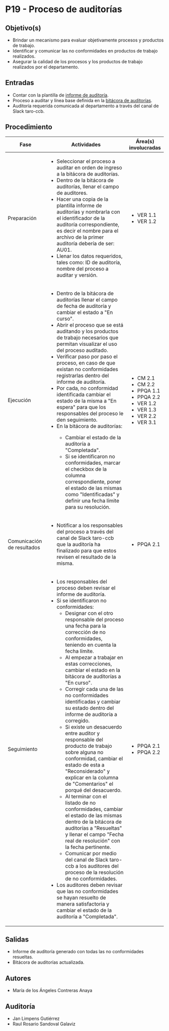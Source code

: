 # P19 - Proceso de auditorías

## Objetivo(s)

- Brindar un mecanismo para evaluar objetivamente procesos y productos de trabajo.
- Identificar y comunicar las no conformidades en productos de trabajo realizados.
- Asegurar la calidad de los procesos y los productos de trabajo realizados por el departamento.

## Entradas

- Contar con la plantilla de [informe de auditoría](https://docs.google.com/spreadsheets/d/10fpQ2uBc86t82SmW0gbTYlMPVWJhpLYFydRohknl13g/edit#gid=2040736568).
- Proceso a auditar y línea base definida en la [bitácora de auditorías](https://docs.google.com/spreadsheets/d/10fpQ2uBc86t82SmW0gbTYlMPVWJhpLYFydRohknl13g/edit#gid=0).
- Auditoría requerida comunicada al departamento a través del canal de Slack taro-ccb.

## Procedimiento

<table>
  <thead>
    <th>Fase</th>
    <th>Actividades</th>
    <th>Área(s) involucradas</th>
  </thead>
    <tbody>
    <tr>
      <td>Preparación</td>
      <td>
        <ul align="left">
          <li>Seleccionar el proceso a auditar en orden de ingreso a la bitácora de auditorías.</li>
          <li>Dentro de la bitácora de auditorías, llenar el campo de auditores.</li>
          <li>Hacer una copia de la plantilla informe de auditorías y nombrarla con el identificador de la auditoría correspondiente, es decir el nombre para el archivo de la primer auditoría debería de ser: AU01.</li>
          <li>Llenar los datos requeridos, tales como: ID de auditoría, nombre del proceso a auditar y versión.</li>
        </ul>
      </td>
      <td>
        <ul>
          <li>VER 1.1</li>
          <li>VER 1.2</li>
        </ul>
      </td>
    </tr>
    <tr>
      <td>Ejecución</td>
      <td>
        <ul align="left">
          <li>Dentro de la bitácora de auditorías llenar el campo de fecha de auditoría y cambiar el estado a "En curso".</li>
          <li>Abrir el proceso que se está auditando y los productos de trabajo necesarios que permitan visualizar el uso del proceso auditado.</li>
          <li>Verificar paso por paso el proceso, en caso de que existan no conformidades registrarlas dentro del informe de auditoría.</li>
          <li>Por cada, no conformidad identificada cambiar el estado de la misma a "En espera" para que los responsables del proceso le den seguimiento.</li>
          <li>En la bitácora de auditorías:</li>
          	<ul>
              <li>Cambiar el estado de la auditoría a "Completada".</li>
              <li>Si se identificaron no conformidades, marcar el checkbox de la columna correspondiente, poner el estado de las mismas como "Identificadas" y definir una fecha límite para su resolución.</li>
          </ul>
        </ul>
      </td>
      <td>
        <ul>
          <li>CM 2.1</li>
          <li>CM 2.2</li>
          <li>PPQA 1.1</li>
          <li>PPQA 2.2</li>
          <li>VER 1.2</li>
          <li>VER 1.3</li>
          <li>VER 2.2</li>
          <li>VER 3.1</li>
        </ul>
      </td>
    </tr>
    <tr>
      <td>Comunicación de resultados</td>
      <td>
        <ul align="left">
          <li>Notificar a los responsables del proceso a través del canal de Slack taro-ccb que la auditoría ha finalizado para que estos revisen el resultado de la misma.</li>
        </ul>
      </td>
      <td>
        <ul>
          <li>PPQA 2.1</li>
        </ul>
      </td>
    </tr>
      <tr>
      <td>Seguimiento</td>
      <td>
        <ul align="left">
          <li>Los responsables del proceso deben revisar el informe de auditoría.</li>
          <li>Si se identificaron no conformidades:
            <ul>
              <li>Designar con el otro responsable del proceso una fecha para la corrección de no conformidades, teniendo en cuenta la fecha límite.</li>
              <li>Al empezar a trabajar en estas correcciones, cambiar el estado en la bitácora de auditorías a "En curso".</li>
              <li>Corregir cada una de las no conformidades identificadas y cambiar su estado dentro del informe de auditoría a corregido.</li>
              <li>Si existe un desacuerdo entre auditor y responsable del producto de trabajo sobre alguna no conformidad, cambiar el estado de esta a "Reconsiderado" y explicar en la columna de "Comentarios" el porqué del desacuerdo.</li>
              <li>Al terminar con el listado de no conformidades, cambiar el estado de las mismas dentro de la bitácora de auditorías a "Resueltas" y llenar el campo "Fecha real de resolución" con la fecha pertinente.</li>
              <li>Comunicar por medio del canal de Slack taro-ccb a los auditores del proceso de la resolución de no conformidades.</li>
            </ul>
          </li>
          <li>Los auditores deben revisar que las no conformidades se hayan resuelto de manera satisfactoria y cambiar el estado de la auditoría a "Completada".</li>
        </ul>
      </td>
      <td>
        <ul>
          <li>PPQA 2.1</li>
          <li>PPQA 2.2</li>
        </ul>
      </td>
    </tr>
  </tbody>
</table>

## Salidas

- Informe de auditoría generado con todas las no conformidades resueltas.
- Bitácora de auditorías actualizada.

## Autores

- María de los Ángeles Contreras Anaya

## Auditoría

- Jan Limpens Gutiérrez
- Raul Rosario Sandoval Galaviz

